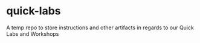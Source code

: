 # quick-labs
A temp repo to store instructions and other artifacts in regards to our Quick Labs and Workshops
